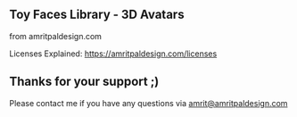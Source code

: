 ## Toy Faces Library - 3D Avatars

from amritpaldesign.com

Licenses Explained: https://amritpaldesign.com/licenses

## Thanks for your support ;)

Please contact me if you have any questions via amrit@amritpaldesign.com

